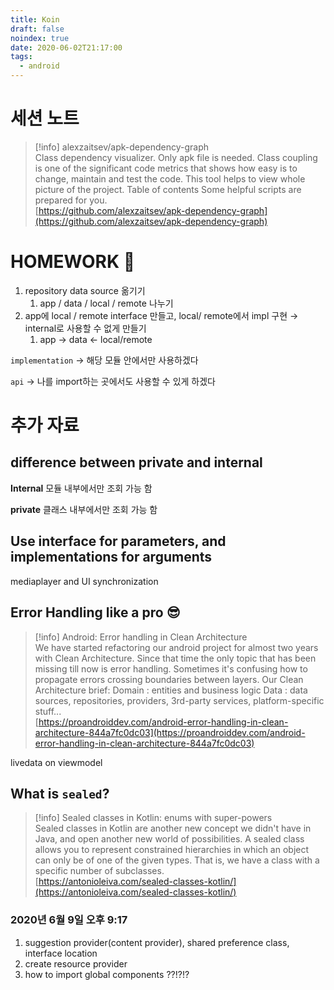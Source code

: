 ```yaml
---
title: Koin
draft: false
noindex: true
date: 2020-06-02T21:17:00
tags:
  - android
---
```

# 세션 노트

> [!info] alexzaitsev/apk-dependency-graph  
> Class dependency visualizer. Only apk file is needed. Class coupling is one of the significant code metrics that shows how easy is to change, maintain and test the code. This tool helps to view whole picture of the project. Table of contents Some helpful scripts are prepared for you.  
> [https://github.com/alexzaitsev/apk-dependency-graph](https://github.com/alexzaitsev/apk-dependency-graph)

# HOMEWORK 🏡

1. repository data source 옮기기
    1. app / data / local / remote 나누기
2. app에 local / remote interface 만들고, local/ remote에서 impl 구현 → internal로 사용할 수 없게 만들기
    1. app → data ← local/remote



`implementation` → 해당 모듈 안에서만 사용하겠다

`api` → 나를 import하는 곳에서도 사용할 수 있게 하겠다


# 추가 자료

## difference between private and internal

**Internal**
모듈 내부에서만 조회 가능 함

**private**
클래스 내부에서만 조회 가능 함


## Use interface for parameters, and implementations for arguments

mediaplayer and UI synchronization



## Error Handling like a pro 😎

> [!info] Android: Error handling in Clean Architecture  
> We have started refactoring our android project for almost two years with Clean Architecture. Since that time the only topic that has been missing till now is error handling. Sometimes it's confusing how to propagate errors crossing boundaries between layers. Our Clean Architecture brief: Domain : entities and business logic Data : data sources, repositories, providers, 3rd-party services, platform-specific stuff...  
> [https://proandroiddev.com/android-error-handling-in-clean-architecture-844a7fc0dc03](https://proandroiddev.com/android-error-handling-in-clean-architecture-844a7fc0dc03)


livedata on viewmodel

## What is `sealed`?

> [!info] Sealed classes in Kotlin: enums with super-powers  
> Sealed classes in Kotlin are another new concept we didn't have in Java, and open another new world of possibilities. A sealed class allows you to represent constrained hierarchies in which an object can only be of one of the given types. That is, we have a class with a specific number of subclasses.  
> [https://antonioleiva.com/sealed-classes-kotlin/](https://antonioleiva.com/sealed-classes-kotlin/)

### 2020년 6월 9일 오후 9:17

1. suggestion provider(content provider), shared preference class, interface location
2. create resource provider
3. how to import global components ??!?!?
